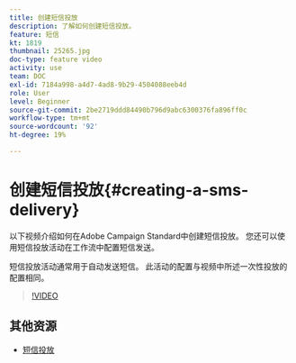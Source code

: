```yaml
---
title: 创建短信投放
description: 了解如何创建短信投放。
feature: 短信
kt: 1819
thumbnail: 25265.jpg
doc-type: feature video
activity: use
team: DOC
exl-id: 7184a998-a4d7-4ad8-9b29-4504088eeb4d
role: User
level: Beginner
source-git-commit: 2be2719ddd84490b796d9abc6300376fa896ff0c
workflow-type: tm+mt
source-wordcount: '92'
ht-degree: 19%

---
```


# 创建短信投放{#creating-a-sms-delivery}

以下视频介绍如何在Adobe Campaign Standard中创建短信投放。 您还可以使用短信投放活动在工作流中配置短信发送。

短信投放活动通常用于自动发送短信。 此活动的配置与视频中所述一次性投放的配置相同。

>[!VIDEO](https://video.tv.adobe.com/v/25265/?quality=12)

## 其他资源

* [短信投放](https://docs.adobe.com/content/help/en/campaign-standard/using/managing-processes-and-data/channel-activities/sms-delivery.html#configuration)
